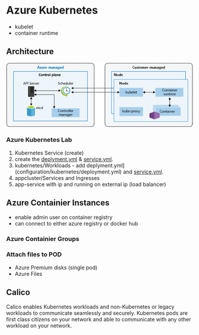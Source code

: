 # Azure Kubernetes
- kubelet
- container runtime
## Architecture
![Architecture](images/azure-kubernetes.png)

### Azure Kubernetes Lab
1. Kubernetes Service (create)
2. create the [deplyment.yml](configuration/kubernetes/deployment.yml) & [service.yml](configuration/kubernetes/service.yml).
3. kubernetes/Workloads - add deplyment.yml](configuration/kubernetes/deployment.yml) and [service.yml](configuration/kubernetes/service.yml).
4. appcluster/Services and Ingresses
5. app-service with ip and running on external ip (load balancer)

## Azure Containier Instances
- enable admin user on container registry
- can connect to either azure registry or docker hub
### Azure Containier Groups

### Attach files to POD
- Azure Premium disks (single pod)
- Azure Files


## Calico
Calico enables Kubernetes workloads and non-Kubernetes or legacy workloads to communicate seamlessly and securely. Kubernetes pods are first class citizens on your network and able to communicate with any other workload on your network. 








